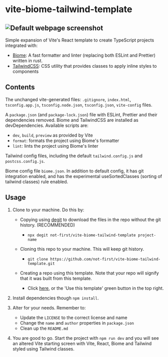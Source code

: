 # vite-biome-tailwind-template

![Default webpage screenshot](https://github.com/not-first/vite-biome-tailwind-template/assets/111339712/d0bdd8b6-6b1c-483f-acd4-dc80e1ed8bf6)
---

Simple expansion of Vite's React template to create TypeScript projects integrated with:

- [Biome](https://biomejs.dev/): A fast formatter and linter (replacing both ESLint and Prettier) written in rust.
- [TailwindCSS](https://tailwindcss.com/): CSS utility that provides classes to apply inline styles to components

## Contents

The unchanged vite-generated files: `.gitignore`, `index.html`, `tsconfig.app.js`, `tsconfig.node.json`, `tsconfig.json`, `vite-config` files.

A `package.json` (and `package-lock.json`) file with ESLint, Prettier and their dependencies removed. Biome and TailwindCSS are installed as devDependencies. Available scripts are:

- `dev`, `build`, `preview` as provided by Vite
- `format`: formats the project using Biome's formatter
- `lint`: lints the project using Biome's linter

Tailwind config files, including the default `tailwind.config.js` and `postcss.config.js`.

Biome config file `biome.json`. In addition to default config, it has git integration enabled, and has the experimental useSortedClasses (sorting of tailwind classes) rule enabled.

## Usage

1. Clone to your machine. Do this by:
    - Copying using [degit](https://github.com/Rich-Harris/degit) to download the files in the repo without the git history. (RECOMMENDED)
      - `npx degit not-first/vite-biome-tailwind-template project-name`

    - Cloning this repo to your machine. This will keep git history.
       - `git clone https://github.com/not-first/vite-biome-tailwind-template.git`

    - Creating a repo using this template. Note that your repo will signify that it was built from this template.
      - Click [here](https://github.com/not-first/vite-biome-tailwind-template/generate), or the 'Use this template' green button in the top right.
  
2. Install dependencies though `npm install`.
3. Alter for your needs. Remember to:
   - Update the `LICENSE` to the correct license and name
   - Change the `name` and `author` properties in `package.json`
   - Clean up the `README.md`
4. You are good to go. Start the project with `npm run dev` and you will see an altered Vite starting screen with Vite, React, Biome and Tailwind styled using Tailwind classes.
